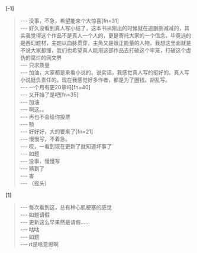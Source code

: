 
[-1] 
>--- 没事，不急，希望能来个大惊喜[fn=31]<br>
>--- 好久没看到真人写小结了，这本书从刚出的时候就在追删删减减的，其实我觉得这个作品不是真人一个人的，更是寄托大家的一个信念，毕竟选的是西幻题材，主题以血脉贯穿，主角又是很正能量的人物，我想这里面就是不说大家都懂，我们也希望真人能用这部作品去打破这个牢笼，打破这个虚伪的腐烂的网文界<br>
>--- 只求质量<br>
>--- 加油，大家都是来看小说的。说实话，我感觉真人写的挺好的。真人写小说挺负责任的。现在我感觉好多作者，都是为了圈钱。胡乱写。<br>
>--- 一个月有更20章吗[fn=40]<br>
>--- 又开始了是吧[fn=35]<br>
>--- 加油<br>
>--- 啊这。。<br>
>--- 再也不会给你投票<br>
>--- 额<br>
>--- 好好好，大的要来了[fn=21]<br>
>--- 慢慢写，不着急。<br>
>--- 哎，一看到现在更新了就知道坏事了<br>
>--- 如题<br>
>--- 没事，慢慢写<br>
>--- 猜到了<br>
>--- 害<br>
>--- （摇头）<br>

[1] 
>--- 每次看到这，总有种心肌梗塞的感觉<br>
>--- 如题请假<br>
>--- 更新这么早果然是请假……<br>
>--- 咕咕<br>
>--- 如题<br>
>--- rt是啥意思啊<br>

